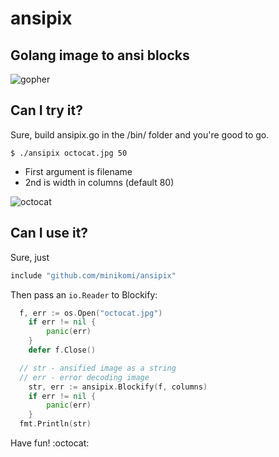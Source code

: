 ansipix
=======

## Golang image to ansi blocks

![gopher](http://i.imgur.com/uJJBQiO.png)

## Can I try it? 

Sure, build ansipix.go in the /bin/ folder and you're good to go.

`$ ./ansipix octocat.jpg 50`

* First argument is filename
* 2nd is width in columns (default 80)

![octocat](http://i.imgur.com/aNaUQz6.png)

## Can I use it?

Sure, just 

``` go
include "github.com/minikomi/ansipix"
```

Then pass an `io.Reader` to Blockify:

```go
  f, err := os.Open("octocat.jpg")
	if err != nil {
		panic(err)
	}
	defer f.Close()

  // str - ansified image as a string
  // err - error decoding image
	str, err := ansipix.Blockify(f, columns)
	if err != nil {
		panic(err)
	}
  fmt.Println(str)
```

Have fun! :octocat:
